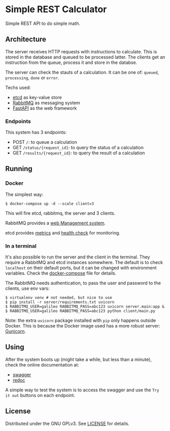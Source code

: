 # Simple REST Calculator

Simple REST API to do simple math.


## Architecture

The server receives HTTP requests with instructions to calculate. This is
stored in the database and queued to be processed latter. The clients get an
instruction from the queue, process it and store in the databse.

The server can check the stauts of a calculation. It can be one of: `queued`,
`processing`, `done` or `error`.

Techs used:
- [etcd](https://etcd.io) as key-value store
- [RabbitMQ](https://www.rabbitmq.com) as messaging system
- [FastAPI](https://fastapi.tiangolo.com) as the web framework

### Endpoints

This system has 3 endpoints:

- POST `/`: to queue a calculation
- GET `/status/{request_id}`: to query the status of a calculation
- GET `/results/{request_id}`: to query the result of a calculation


## Running

### Docker

The simplest way:

```
$ docker-compose up -d --scale client=3
```

This will fire etcd, rabbitmq, the server and 3 clients.

RabbitMQ provides a [web Management system](http://localhost:15672).

etcd provides [metrics](http://localhost:2379/metrics) and [health
check](http://localhost:2379/health) for monitoring.

### In a terminal

It's also possible to run the server and the client in the terminal. They
require a RabbitMQ and etcd instances somewhere. The default is to check
`localhost` on their default ports, but it can be changed with environment
variables. Check the [docker-compose](docker-compose.yml) file for details.

The RabbitMQ needs authentication, to pass the user and password to the
clients, use env vars:

```
$ virtualenv venv # not needed, but nice to use
$ pip install -r server/requirements.txt uvicorn
$ RABBITMQ_USER=galileo RABBITMQ_PASS=abc123 uvicorn server.main:app &
$ RABBITMQ_USER=galileo RABBITMQ_PASS=abc123 python client/main.py
```

Note: the extra `uvicorn` package installed with `pip` only happens outside
Docker. This is because the Docker image used has a more robust server:
[Gunicorn](https://gunicorn.org/).


## Using

After the system boots up (might take a while, but less than a minute), check
the online documentation at:

- [swagger](http://localhost/docs)
- [redoc](http://localhost/redoc)

A simple way to test the system is to access the swagger and use the `Try it
out` buttons on each endpoint.

## License

Distributed under the GNU GPLv3. See [LICENSE](LICENSE) for details.
